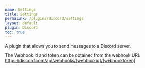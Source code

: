 ```yaml
---
name: Settings
title: Settings
permalink: /plugins/discord/settings
layout: default
plugin: Discord
toc: true
---
```


A plugin that allows you to send messages to a Discord server.

The Webhook Id and token can be obtained from the webhook URL
https://discord.com/api/webhooks/[webhookid]/[webhooktoken]
